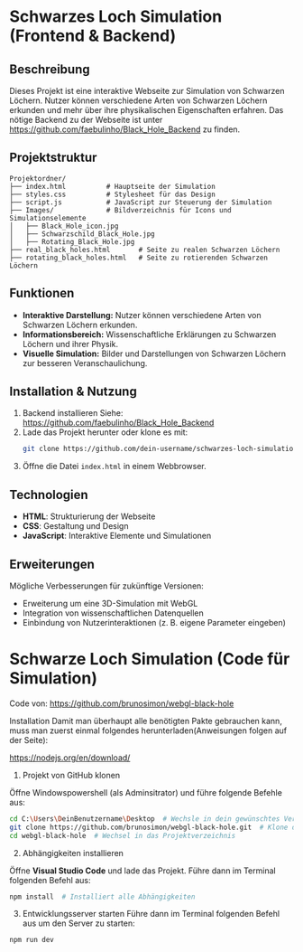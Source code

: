# Schwarzes Loch Simulation (Frontend & Backend)

## Beschreibung
Dieses Projekt ist eine interaktive Webseite zur Simulation von Schwarzen Löchern. Nutzer können verschiedene Arten von Schwarzen Löchern erkunden und mehr über ihre physikalischen Eigenschaften erfahren. Das nötige Backend zu der Webseite ist unter https://github.com/faebulinho/Black_Hole_Backend zu finden.

## Projektstruktur
```
Projektordner/
├── index.html          # Hauptseite der Simulation
├── styles.css          # Stylesheet für das Design
├── script.js           # JavaScript zur Steuerung der Simulation
├── Images/             # Bildverzeichnis für Icons und Simulationselemente
│   ├── Black_Hole_icon.jpg
│   ├── Schwarzschild_Black_Hole.jpg
│   ├── Rotating_Black_Hole.jpg
├── real_black_holes.html       # Seite zu realen Schwarzen Löchern
├── rotating_black_holes.html   # Seite zu rotierenden Schwarzen Löchern
```

## Funktionen
- **Interaktive Darstellung:** Nutzer können verschiedene Arten von Schwarzen Löchern erkunden.
- **Informationsbereich:** Wissenschaftliche Erklärungen zu Schwarzen Löchern und ihrer Physik.
- **Visuelle Simulation:** Bilder und Darstellungen von Schwarzen Löchern zur besseren Veranschaulichung.

## Installation & Nutzung
1. Backend installieren Siehe: https://github.com/faebulinho/Black_Hole_Backend
2. Lade das Projekt herunter oder klone es mit:
   ```bash
   git clone https://github.com/dein-username/schwarzes-loch-simulation.git
   ```
3. Öffne die Datei `index.html` in einem Webbrowser.

## Technologien
- **HTML**: Strukturierung der Webseite
- **CSS**: Gestaltung und Design
- **JavaScript**: Interaktive Elemente und Simulationen

## Erweiterungen
Mögliche Verbesserungen für zukünftige Versionen:
- Erweiterung um eine 3D-Simulation mit WebGL
- Integration von wissenschaftlichen Datenquellen
- Einbindung von Nutzerinteraktionen (z. B. eigene Parameter eingeben)

# Schwarze Loch Simulation (Code für Simulation)

Code von: https://github.com/brunosimon/webgl-black-hole

Installation
Damit man überhaupt alle benötigten Pakte gebrauchen kann, muss man zuerst einmal folgendes herunterladen(Anweisungen folgen auf der Seite):

https://nodejs.org/en/download/


1. Projekt von GitHub klonen

Öffne Windowspowershell (als Adminsitrator) und führe folgende Befehle aus:

```bash
cd C:\Users\DeinBenutzername\Desktop  # Wechsle in dein gewünschtes Verzeichnis
git clone https://github.com/brunosimon/webgl-black-hole.git  # Klone das Repository
cd webgl-black-hole  # Wechsel in das Projektverzeichnis
```

2. Abhängigkeiten installieren

Öffne **Visual Studio Code** und lade das Projekt.
Führe dann im Terminal folgenden Befehl aus:

```bash
npm install  # Installiert alle Abhängigkeiten
```

3. Entwicklungsserver starten
Führe dann im Terminal folgenden Befehl aus um den Server zu starten:

```bash
npm run dev
```

